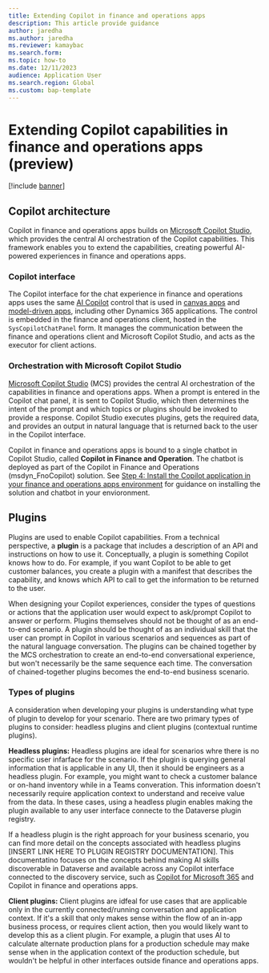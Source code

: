 ```yaml
---
title: Extending Copilot in finance and operations apps
description: This article provide guidance
author: jaredha
ms.author: jaredha
ms.reviewer: kamaybac
ms.search.form:
ms.topic: how-to
ms.date: 12/11/2023
audience: Application User
ms.search.region: Global
ms.custom: bap-template
---
```


# Extending Copilot capabilities in finance and operations apps (preview)

[!include [banner](../includes/banner.md)]



## Copilot architecture
Copilot in finance and operations apps builds on [Microsoft Copilot Studio](https://learn.microsoft.com/microsoft-copilot-studio/fundamentals-what-is-copilot-studio), which provides the central AI orchestration of the Copilot capabilities. This framework enables you to extend the capabilities, creating powerful AI-powered experiences in finance and operations apps. 

### Copilot interface
The Copilot interface for the chat experience in finance and operations apps uses the same [AI Copilot](https://learn.microsoft.com/power-apps/maker/canvas-apps/ai-overview) control that is used in [canvas apps](https://learn.microsoft.com/power-apps/maker/canvas-apps/add-ai-copilot) and [model-driven apps](https://learn.microsoft.com/power-apps/maker/model-driven-apps/add-ai-copilot), including other Dynamics 365 applications. The control is embedded in the finance and operations client, hosted in the `SysCopilotChatPanel` form. It manages the communication between the finance and operations client and Microsoft Copilot Studio, and acts as the executor for client actions.

### Orchestration with Microsoft Copilot Studio
[Microsoft Copilot Studio](https://learn.microsoft.com/microsoft-copilot-studio/fundamentals-what-is-copilot-studio) (MCS) provides the central AI orchestration of the capabilities in finance and operations apps. When a prompt is entered in the Copilot chat panel, it is sent to Copilot Studio, which then determines the intent of the prompt and which topics or plugins should be invoked to provide a response. Copilot Studio executes plugins, gets the required data, and provides an output in natural language that is returned back to the user in the Copilot interface.

Copilot in finance and operations apps is bound to a single chatbot in Copilot Studio, called **Copilot in Finance and Operation**. The chatbot is deployed as part of the Copilot in Finance and Operations (msdyn_FnoCopilot) solution. See [Step 4: Install the Copilot application in your finance and operations apps environment](https://learn.microsoft.com/dynamics365/fin-ops-core/dev-itpro/copilot/enable-copilot#step-4-install-the-copilot-application-in-your-finance-and-operations-apps-environment) for guidance on installing the solution and chatbot in your envioronment.

## Plugins
Plugins are used to enable Copilot capabilities. From a technical perspective, a **plugin** is a package that includes a description of an API and instructions on how to use it. Conceptually, a plugin is something Copilot knows how to do. For example, if you want Copilot to be able to get customer balances, you create a plugin with a manifest that describes the capability, and knows which API to call to get the information to be returned to the user.

When designing your Copilot experiences, consider the types of questions or actions that the application user would expect to ask/prompt Copilot to answer or perform. Plugins themselves should not be thought of as an end-to-end scenario. A plugin should be thought of as an individual skill that the user can prompt in Copilot in various scenarios and sequences as part of the natural language conversation. The plugins can be chained together by the MCS orchestration to create an end-to-end conversational experience, but won't necessarily be the same sequence each time. The conversation of chained-together plugins becomes the end-to-end business scenario.

### Types of plugins
A consideration when developing your plugins is understanding what type of plugin to develop for your scenario. There are two primary types of plugins to consider: headless plugins and client plugins (contextual runtime plugins).

**Headless plugins:** Headless plugins are ideal for scenarios whre there is no specific user infarface for the scenario. If the plugin is querying general information that is applicable in any UI, then it should be engineers as a headless plugin. For example, you might want to check a customer balance or on-hand inventory while in a Teams converation. This information doesn't necessarily require application context to understand and receive value from the data. In these cases, using a headless plugin enables making the plugin available to any user interface connecte to the Dataverse plugin registry.

If a headless plugin is the right approach for your business scenario, you can find more detail on the concepts associated with headless plugins [INSERT LINK HERE TO PLUGIN REGISTRY DOCUMENTATION]. This documentatino focuses on the concepts behind making AI skills discoverable in Dataverse and available across any Copilot interface connected to the discovery service, such as [Copilot for Microsoft 365](https://www.microsoft.com/microsoft-365/copilot-for-work) and Copilot in finance and operations apps.

**Client plugins:** Client plugins are idfeal for use cases that are applicable only in the currently connected/running conversation and application context. If it's a skill that only makes sense within the flow of an in-app business process, or requires client action, then you would likely want to develop this as a client plugin. For example, a plugin that uses AI to calculate alternate production plans for a production schedule may make sense when in the application context of the production schedule, but wouldn't be helpful in other interfaces outside finance and operations apps.
